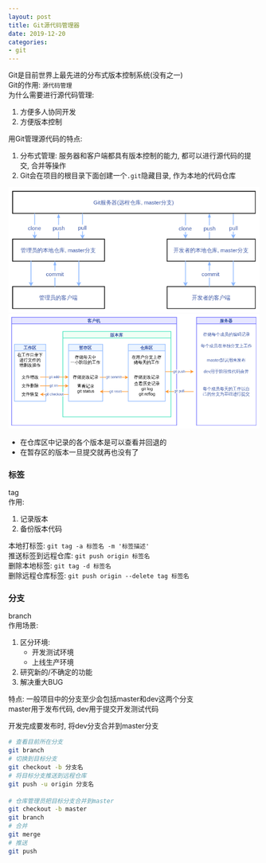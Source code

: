 ```yaml
---
layout: post
title: Git源代码管理器
date: 2019-12-20
categories:
- git
---
```

Git是目前世界上最先进的分布式版本控制系统(没有之一)<br>
Git的作用: `源代码管理`<br>
为什么需要进行源代码管理:
1. 方便多人协同开发
2. 方便版本控制

用Git管理源代码的特点:
1. 分布式管理: 服务器和客户端都具有版本控制的能力, 都可以进行源代码的提交, 合并等操作
2. Git会在项目的根目录下面创建一个`.git`隐藏目录, 作为本地的代码仓库

<img src="/assets/post_image/git0.png"><br>
<img src="/assets/post_image/git1.png"><br>

* 在仓库区中记录的各个版本是可以查看并回退的
* 在暂存区的版本一旦提交就再也没有了

### 标签
tag<br>
作用: 
1. 记录版本
2. 备份版本代码

本地打标签: `git tag -a 标签名 -m '标签描述'`<br>
推送标签到远程仓库: `git push origin 标签名`<br>
删除本地标签: `git tag -d 标签名`<br>
删除远程仓库标签: `git push origin --delete tag 标签名`<br>

### 分支
branch<br>
作用场景:
1. 区分环境:
	* 开发测试环境
	* 上线生产环境
2. 研究新的/不确定的功能
3. 解决重大BUG

特点: 一般项目中的分支至少会包括master和dev这两个分支<br>
master用于发布代码, dev用于提交开发测试代码<br>

开发完成要发布时, 将dev分支合并到master分支<br>
```bash
# 查看目前所在分支
git branch
# 切换到目标分支
git checkout -b 分支名
# 将目标分支推送到远程仓库
git push -u origin 分支名

# 仓库管理员把目标分支合并到master
git checkout -b master
git branch
# 合并
git merge
# 推送
git push
```

